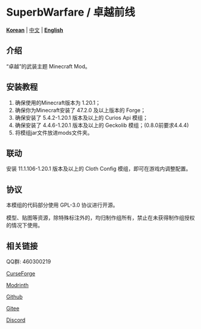 # SuperbWarfare / 卓越前线

**[Korean](./README.md)** | [中文](README-cn.md) | **[English](./README-en.md)**

## 介绍

“卓越”的武装主题 Minecraft Mod。

## 安装教程

1.  确保使用的Minecraft版本为 1.20.1；
2.  确保你为Minecraft安装了 47.2.0 及以上版本的 Forge；
3.  确保安装了 5.4.2-1.20.1 版本及以上的 Curios Api 模组；
4.  确保安装了 4.4.6-1.20.1 版本及以上的 Geckolib 模组；(0.8.0前要求4.4.4)
5.  将模组jar文件放进mods文件夹。

## 联动

安装 11.1.106-1.20.1 版本及以上的 Cloth Config 模组，即可在游戏内调整配置。

## 协议

本模组的代码部分使用 GPL-3.0 协议进行开源。

模型、贴图等资源，除特殊标注外的，均归制作组所有，禁止在未获得制作组授权的情况下使用。

## 相关链接

QQ群: 460300219

[CurseForge](https://www.curseforge.com/minecraft/mc-mods/superb-warfare)

[Modrinth](https://modrinth.com/mod/superb-warfare)

[Github](https://github.com/Mercurows/SuperbWarfare)

[Gitee](https://gitee.com/atsuishio/SuperbWarfare)

[Discord](https://discord.gg/g7RVnHFDh9)